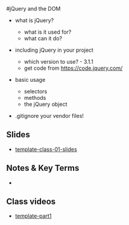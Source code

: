 #jQuery and the DOM

- what is jQuery?
  - what is it used for?
  - what can it do?
- including jQuery in your project
  - which version to use? - 3.1.1
  - get code from https://code.jquery.com/
- basic usage
  - selectors
  - methods
  - the jQuery object

- .gitignore your vendor files!


## Slides
- [template-class-01-slides](link)

## Notes & Key Terms
-

## Class videos
- [template-part1](link)
